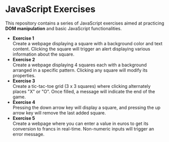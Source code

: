 <h1>JavaScript Exercises</h1>
<p>This repository contains a series of JavaScript exercises aimed at practicing <b>DOM manipulation</b> and basic JavaScript functionalities.</p>

<ul>
    <li><strong>Exercise 1</strong><br>
        Create a webpage displaying a square with a background color and text content. Clicking the square will trigger an alert displaying various information about the square.
    </li>
    <li><strong>Exercise 2</strong><br>
        Create a webpage displaying 4 squares each with a background arranged in a specific pattern. Clicking any square will modify its properties.
    </li>
    <li><strong>Exercise 3</strong><br>
        Create a tic-tac-toe grid (3 x 3 squares) where clicking alternately places "X" or "O". Once filled, a message will indicate the end of the game.
    </li>
    <li><strong>Exercise 4</strong><br>
        Pressing the down arrow key will display a square, and pressing the up arrow key will remove the last added square.
    </li>
    <li><strong>Exercise 5</strong><br>
        Create a webpage where you can enter a value in euros to get its conversion to francs in real-time. Non-numeric inputs will trigger an error message.
    </li>
</ul>





